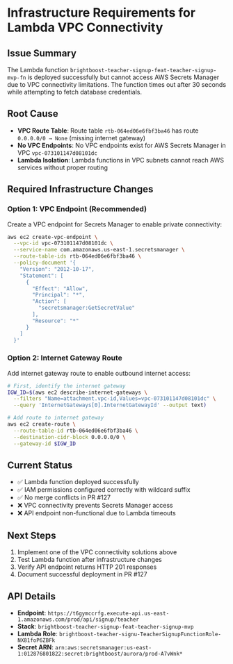 # Infrastructure Requirements for Lambda VPC Connectivity

## Issue Summary

The Lambda function `brightboost-teacher-signup-feat-teacher-signup-mvp-fn` is deployed successfully but cannot access AWS Secrets Manager due to VPC connectivity limitations. The function times out after 30 seconds while attempting to fetch database credentials.

## Root Cause

- **VPC Route Table**: Route table `rtb-064ed06e6fbf3ba46` has route `0.0.0.0/0 → None` (missing internet gateway)
- **No VPC Endpoints**: No VPC endpoints exist for AWS Secrets Manager in VPC `vpc-073101147d08101dc`
- **Lambda Isolation**: Lambda functions in VPC subnets cannot reach AWS services without proper routing

## Required Infrastructure Changes

### Option 1: VPC Endpoint (Recommended)

Create a VPC endpoint for Secrets Manager to enable private connectivity:

```bash
aws ec2 create-vpc-endpoint \
  --vpc-id vpc-073101147d08101dc \
  --service-name com.amazonaws.us-east-1.secretsmanager \
  --route-table-ids rtb-064ed06e6fbf3ba46 \
  --policy-document '{
    "Version": "2012-10-17",
    "Statement": [
      {
        "Effect": "Allow",
        "Principal": "*",
        "Action": [
          "secretsmanager:GetSecretValue"
        ],
        "Resource": "*"
      }
    ]
  }'
```

### Option 2: Internet Gateway Route

Add internet gateway route to enable outbound internet access:

```bash
# First, identify the internet gateway
IGW_ID=$(aws ec2 describe-internet-gateways \
  --filters "Name=attachment.vpc-id,Values=vpc-073101147d08101dc" \
  --query 'InternetGateways[0].InternetGatewayId' --output text)

# Add route to internet gateway
aws ec2 create-route \
  --route-table-id rtb-064ed06e6fbf3ba46 \
  --destination-cidr-block 0.0.0.0/0 \
  --gateway-id $IGW_ID
```

## Current Status

- ✅ Lambda function deployed successfully
- ✅ IAM permissions configured correctly with wildcard suffix
- ✅ No merge conflicts in PR #127
- ❌ VPC connectivity prevents Secrets Manager access
- ❌ API endpoint non-functional due to Lambda timeouts

## Next Steps

1. Implement one of the VPC connectivity solutions above
2. Test Lambda function after infrastructure changes
3. Verify API endpoint returns HTTP 201 responses
4. Document successful deployment in PR #127

## API Details

- **Endpoint**: `https://t6gymccrfg.execute-api.us-east-1.amazonaws.com/prod/api/signup/teacher`
- **Stack**: `brightboost-teacher-signup-feat-teacher-signup-mvp`
- **Lambda Role**: `brightboost-teacher-signu-TeacherSignupFunctionRole-NX81foP6ZBFk`
- **Secret ARN**: `arn:aws:secretsmanager:us-east-1:012876801822:secret:brightboost/aurora/prod-A7vWnk*`
